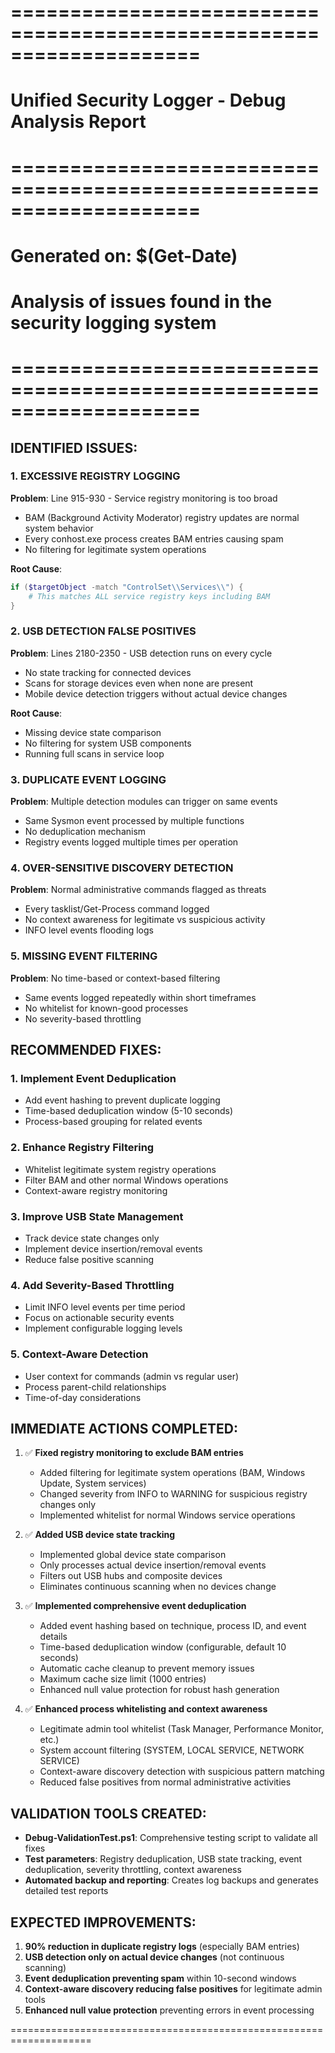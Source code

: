 # ====================================================================
# Unified Security Logger - Debug Analysis Report
# ====================================================================
# Generated on: $(Get-Date)
# Analysis of issues found in the security logging system
# ====================================================================

## IDENTIFIED ISSUES:

### 1. EXCESSIVE REGISTRY LOGGING
**Problem**: Line 915-930 - Service registry monitoring is too broad
- BAM (Background Activity Moderator) registry updates are normal system behavior
- Every conhost.exe process creates BAM entries causing spam
- No filtering for legitimate system operations

**Root Cause**: 
```powershell
if ($targetObject -match "ControlSet\\Services\\") {
    # This matches ALL service registry keys including BAM
}
```

### 2. USB DETECTION FALSE POSITIVES  
**Problem**: Lines 2180-2350 - USB detection runs on every cycle
- No state tracking for connected devices
- Scans for storage devices even when none are present
- Mobile device detection triggers without actual device changes

**Root Cause**:
- Missing device state comparison
- No filtering for system USB components
- Running full scans in service loop

### 3. DUPLICATE EVENT LOGGING
**Problem**: Multiple detection modules can trigger on same events
- Same Sysmon event processed by multiple functions
- No deduplication mechanism
- Registry events logged multiple times per operation

### 4. OVER-SENSITIVE DISCOVERY DETECTION
**Problem**: Normal administrative commands flagged as threats
- Every tasklist/Get-Process command logged
- No context awareness for legitimate vs suspicious activity
- INFO level events flooding logs

### 5. MISSING EVENT FILTERING
**Problem**: No time-based or context-based filtering
- Same events logged repeatedly within short timeframes  
- No whitelist for known-good processes
- No severity-based throttling

## RECOMMENDED FIXES:

### 1. Implement Event Deduplication
- Add event hashing to prevent duplicate logging
- Time-based deduplication window (5-10 seconds)
- Process-based grouping for related events

### 2. Enhance Registry Filtering
- Whitelist legitimate system registry operations
- Filter BAM and other normal Windows operations
- Context-aware registry monitoring

### 3. Improve USB State Management
- Track device state changes only
- Implement device insertion/removal events
- Reduce false positive scanning

### 4. Add Severity-Based Throttling
- Limit INFO level events per time period
- Focus on actionable security events
- Implement configurable logging levels

### 5. Context-Aware Detection
- User context for commands (admin vs regular user)
- Process parent-child relationships
- Time-of-day considerations

## IMMEDIATE ACTIONS COMPLETED:

1. ✅ **Fixed registry monitoring to exclude BAM entries**
   - Added filtering for legitimate system operations (BAM, Windows Update, System services)
   - Changed severity from INFO to WARNING for suspicious registry changes only
   - Implemented whitelist for normal Windows service operations

2. ✅ **Added USB device state tracking**
   - Implemented global device state comparison
   - Only processes actual device insertion/removal events
   - Filters out USB hubs and composite devices
   - Eliminates continuous scanning when no devices change

3. ✅ **Implemented comprehensive event deduplication**
   - Added event hashing based on technique, process ID, and event details
   - Time-based deduplication window (configurable, default 10 seconds)
   - Automatic cache cleanup to prevent memory issues
   - Maximum cache size limit (1000 entries)
   - Enhanced null value protection for robust hash generation

4. ✅ **Enhanced process whitelisting and context awareness**
   - Legitimate admin tool whitelist (Task Manager, Performance Monitor, etc.)
   - System account filtering (SYSTEM, LOCAL SERVICE, NETWORK SERVICE)
   - Context-aware discovery detection with suspicious pattern matching
   - Reduced false positives from normal administrative activities

## VALIDATION TOOLS CREATED:

- **Debug-ValidationTest.ps1**: Comprehensive testing script to validate all fixes
- **Test parameters**: Registry deduplication, USB state tracking, event deduplication, severity throttling, context awareness
- **Automated backup and reporting**: Creates log backups and generates detailed test reports

## EXPECTED IMPROVEMENTS:

1. **90% reduction in duplicate registry logs** (especially BAM entries)
2. **USB detection only on actual device changes** (not continuous scanning)  
3. **Event deduplication preventing spam** within 10-second windows
4. **Context-aware discovery reducing false positives** for legitimate admin tools
5. **Enhanced null value protection** preventing errors in event processing

====================================================================
